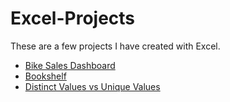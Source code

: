 # Excel-Projects

These are a few projects I have created with Excel. 

* [Bike Sales Dashboard](https://github.com/bmmontz/Excel-Projects/blob/332cccde30888c3d5ba92055203c45de48ef0d88/Bike%20Dashboard.xlsx)
* [Bookshelf](https://github.com/bmmontz/Excel-Projects/blob/6af5b132c0596d8733b1d8ebfdf0e35ad006503b/Bookshelf.xlsx)
* [Distinct Values vs Unique Values](https://github.com/bmmontz/Excel-Projects/blob/54546f1f8283214fc8cf4a0fe6ad866fc61f261a/Pivot%20Table%20Distinct%20Count%20Data.xlsx)
